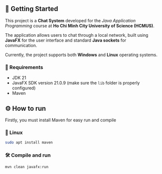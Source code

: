 ## 🚀 Getting Started

This project is a **Chat System** developed for the *Java Application Programming* course at **Ho Chi Minh City University of Science (HCMUS)**.

The application allows users to chat through a local network, built using **JavaFX** for the user interface and standard **Java sockets** for communication.

Currently, the project supports both **Windows** and **Linux** operating systems.

### 🧩 Requirements
- JDK 21  
- JavaFX SDK version 21.0.9 (make sure the `lib` folder is properly configured)  
- Maven

## ⚙️ How to run
Firstly, you must install Maven for easy run and compile

### 🐧 Linux
```bash
sudo apt install maven
```

### 🛠️ Compile and run
```bash
mvn clean javafx:run
```